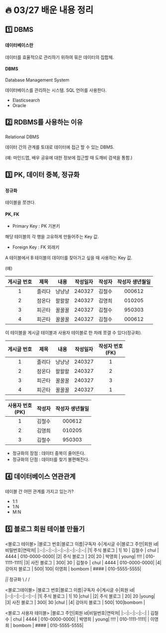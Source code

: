 # :fire: 03/27 배운 내용 정리

## :one: DBMS

#### 데이터베이스란

데이터를 효율적으로 관리하기 위하여 묶은 데이터의 집합체.

#### DBMS

Database Management System

데이터베이스를 관리하는 시스템. SQL 언어를 사용한다.

- Elasticsearch
- Oracle

## :two: RDBMS를 사용하는 이유

Relational DBMS

데이터 간의 관계를 토대로 데이터에 접근 할 수 있는 DBMS.

(예: 마인드맵, 배우 공유에 대한 정보에 접근할 때 도깨비 검색을 통함.)

## :three: PK, 데이터 중복, 정규화

#### 정규화 

테이블을 쪼갠다.

#### PK, FK

- Primary Key : PK 기본키

해당 테이블의 각 행을 고유하게 만들어주는 Key 값.

- Foreign Key : FK 외래키

A 테이블에서 B 테이블의 데이터를 찾아가고 싶을 때 사용하는 Key 값. 

(예)

| 게시글 번호 | 제목 | 내용 | 작성일자 | 작성자 | 작성자 생년월일|
|:-:         |:-:   | :-: | :-:     | :-:    | :-:           |
| 1 | 졸리다 | 냥냥냥 | 240327 | 김철수 | 000612 |
| 2 | 잠온다 | 왈왈왈 | 240327 | 김영희 | 010205 |
| 3 | 피곤타 | 꿀꿀꿀 | 240327 | 김철수 | 950303 |
| 4 | 피곤타 | 꿀꿀꿀 | 240327 | 김철수 | 000612 |

이 테이블을 게시글 테이블과 사용자 테이블로 한 차례 쪼갤 수 있다(정규화).

| 게시글 번호 | 제목 | 내용 | 작성일자 |작성자 번호<br>(FK)| 
|:-:|:-:|:-:|:-:|:-:|                 
| 1 | 졸리다 | 냥냥냥 | 240327 |1|                         
| 2 | 잠온다 | 왈왈왈 | 240327 |2|                         
| 3 | 피곤타 | 꿀꿀꿀 | 240327 |3|                         
| 4 | 피곤타 | 꿀꿀꿀 | 240327 |1| 

|사용자 번호<br>(PK)|작성자 | 작성자 생년월일|
|:-:|:-:|:-:|
|1| 김철수 | 000612 |
|2| 김영희 | 010205 |
|3| 김철수 | 950303 |

- 정규화의 장점 : 데이터 중복이 줄어든다.
- 정규화의 단점 : 데이터를 찾기 불편해진다.

## :four: 데이터베이스 연관관계

테이블 간 어떤 관계를 가지고 있는가?

- 1:1
- 1:N
- M:N

## :five: 블로그 회원 테이블 만들기

<블로그 테이블>
|블로그 번호|블로그 이름|구독자 수|게시글 수|블로그 주인|회원 id|비밀번호|연락처|
|:-:|:-:|:-:|:-:|:-:|:-:|:-:|:-:|
|1| 주식 블로그   |    1| 10 | 김철수 | chul | 4444 | 010-0000-0000|
|2| 주식 블로그   |   20| 20 | 박영희 | young| !!!! | 010-1111-1111|
|3| 사진 블로그   |  300| 30 | 김철수 | chul | 4444 | 010-0000-0000|
|4| 강아지 블로그 |  500| 100| 이영희 | bombom | #### | 010-5555-5555|

 _||_ 정규화
 \  /
  \/

<블로그테이블>
|블로그 번호|블로그 이름|구독자 수|게시글 수|회원 id|
|:-:|:-:|:-:|:-:|:-:|
|1| 주식 블로그   |    1| 10 |chul |
|2| 주식 블로그   |   20| 20 |young|
|3| 사진 블로그   |  300| 30 |chul |
|4| 강아지 블로그 |  500| 100|bombom |

<블로그 사용자 테이블>
|블로그 주인|회원 id|비밀번호|연락처|
|:-:|:-:|:-:|:-:|
| 김철수 | chul | 4444 | 010-0000-0000|
| 박영희 | young| !!!! | 010-1111-1111|
| 이영희 | bombom | #### | 010-5555-5555|